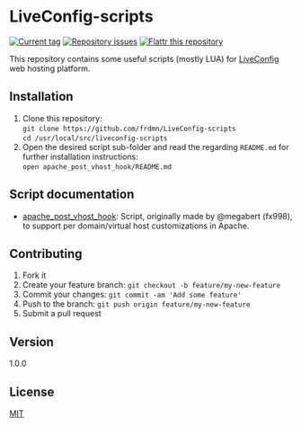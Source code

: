 # LiveConfig-scripts

[![Current tag](http://img.shields.io/github/tag/frdmn/LiveConfig-scripts.svg)](https://github.com/frdmn/LiveConfig-scripts/tags) [![Repository issues](http://issuestats.com/github/frdmn/LiveConfig-scripts/badge/issue)](http://issuestats.com/github/frdmn/LiveConfig-scripts) [![Flattr this repository](http://api.flattr.com/button/flattr-badge-large.png)](https://flattr.com/submit/auto?user_id=frdmn&url=https://github.com/frdmn/LiveConfig-scripts)

This repository contains some useful scripts (mostly LUA) for [LiveConfig](http://www.liveconfig.com/) web hosting platform.

## Installation

1. Clone this repository:  
  `git clone https://github.com/frdmn/LiveConfig-scripts`  
  `cd /usr/local/src/liveconfig-scripts`
2. Open the desired script sub-folder and read the regarding `README.md` for further installation instructions:  
  `open apache_post_vhost_hook/README.md` 

## Script documentation

* [apache\_post\_vhost\_hook](apache_post_vhost_hook): Script, originally made by @megabert (fx998), to support per domain/virtual host customizations in Apache.

## Contributing

1. Fork it
2. Create your feature branch: `git checkout -b feature/my-new-feature`
3. Commit your changes: `git commit -am 'Add some feature'`
4. Push to the branch: `git push origin feature/my-new-feature`
5. Submit a pull request

## Version

1.0.0

## License

[MIT](LICENSE)
